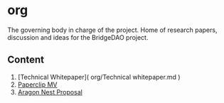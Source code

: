 # org
The governing body in charge of the project. Home of research papers, discussion and ideas for the BridgeDAO project.

## Content
1. [Technical Whitepaper](
      org/Technical whitepaper.md
    )
2. [Paperclip MV]()
3. [Aragon Nest Proposal]()
